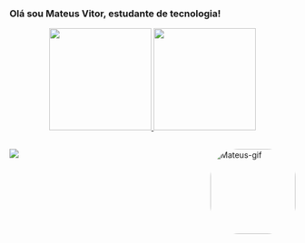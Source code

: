 ### Olá sou Mateus Vitor, estudante de tecnologia!

<div align="center">
  <a href="https://github.com/Mateusv01">
  <img height="180em" src="https://github-readme-stats.vercel.app/api?username=Mateusv01&show_icons=true&theme=dCobalto&include_all_commits=true&count_private=true"/>
  <img height="180em" src="https://github-readme-stats.vercel.app/api/top-langs/?username=Mateusv01&layout=compact&langs_count=7&theme=Cobalto"/>
</div>

##

 <a href="https://www.linkedin.com/in/mateus-vitor-cunha-dos-anjos-51256a235/" target="_blank"><img src="https://img.shields.io/badge/-LinkedIn-%230077B5?style=for-the-badge&logo=linkedin&logoColor=white" target="_blank"></a> 
<img align="right" alt="Mateus-gif" height="150" style="border-radius:50px;" src="https://cdn.discordapp.com/attachments/825472823971545121/1014917086503501832/picasion.com_808fe88decd91ead6b4d9eb5ac7f599e.gif">
